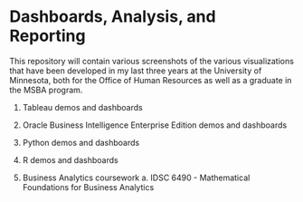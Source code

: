 # Dashboards, Analysis, and Reporting

This repository will contain various screenshots of the various visualizations that have been developed in my last three years at the University of Minnesota, both for the Office of Human Resources as well as a graduate in the MSBA program.

1.  Tableau demos and dashboards

2.  Oracle Business Intelligence Enterprise Edition demos and dashboards

3.  Python demos and dashboards

4.  R demos and dashboards

5.  Business Analytics coursework
  a.  IDSC 6490 - Mathematical Foundations for Business Analytics
